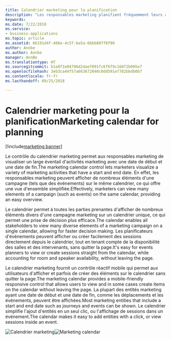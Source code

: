 ```yaml
---
title: Calendrier marketing pour la planification
description: "Les responsables marketing planifient fréquemment leurs activités marketing pour l'ensemble de l'année et au-delà."
keywords: 
ms.date: 7/22/2018
ms.service:
- business-applications
ms.topic: article
ms.assetid: 66191d4f-466e-4c57-ba5a-6bbb88ff8f90
author: Annbe
ms.author: Annbe
manager: AnnBe
ms.translationtype: HT
ms.sourcegitcommit: b1a0f1e04786d2daef091fc6f6f9c168f2b005e7
ms.openlocfilehash: 3eb3ca44f57a663672040c0dd591e7782bbdb0b7
ms.contentlocale: fr-fr
ms.lasthandoff: 09/25/2018

---
```


# <a name="marketing-calendar-for-planning"></a><span data-ttu-id="fe89f-103">Calendrier marketing pour la planification</span><span class="sxs-lookup"><span data-stu-id="fe89f-103">Marketing calendar for planning</span></span>

[!include[marketing banner](../../includes/marketing.md)]



<span data-ttu-id="fe89f-104">Le contrôle du calendrier marketing permet aux responsables marketing de visualiser un large éventail d'activités marketing avec une date de début et une date de fin.</span><span class="sxs-lookup"><span data-stu-id="fe89f-104">The marketing calendar control lets marketers visualize a variety of marketing activities that have a start and end date.</span></span> <span data-ttu-id="fe89f-105">En effet, les responsables marketing peuvent afficher de nombreux éléments d'une campagne (tels que des événements) sur le même calendrier, ce qui offre une vue d'ensemble simplifiée.</span><span class="sxs-lookup"><span data-stu-id="fe89f-105">Effectively, marketers can view many elements of a campaign (such as events) on the same calendar, providing an easy overview.</span></span>

<span data-ttu-id="fe89f-106">Le calendrier permet à toutes les parties prenantes d'afficher de nombreux éléments divers d'une campagne marketing sur un calendrier unique, ce qui permet une prise de décision plus efficace.</span><span class="sxs-lookup"><span data-stu-id="fe89f-106">The calendar enables all stakeholders to view many diverse elements of a marketing campaign on a single calendar, allowing for faster decision making.</span></span> <span data-ttu-id="fe89f-107">Les planificateurs d'événements peuvent afficher ou créer facilement des sessions directement depuis le calendrier, tout en tenant compte de la disponibilité des salles et des intervenants, sans quitter la page.</span><span class="sxs-lookup"><span data-stu-id="fe89f-107">It's easy for events planners to view or create sessions straight from the calendar, while accounting for room and speaker availability, without leaving the page.</span></span>

<span data-ttu-id="fe89f-108">Le calendrier marketing fournit un contrôle réactif mobile qui permet aux utilisateurs d'afficher et parfois de créer des éléments sur le calendrier sans quitter la page.</span><span class="sxs-lookup"><span data-stu-id="fe89f-108">The marketing calendar provides a mobile-friendly responsive control that allows users to view and in some cases create items on the calendar without leaving the page.</span></span> <span data-ttu-id="fe89f-109">La plupart des entités marketing ayant une date de début et une date de fin, comme les déplacements et les événements, peuvent être affichées.</span><span class="sxs-lookup"><span data-stu-id="fe89f-109">Most marketing entities that include a start and end date such as journeys and events can be shown.</span></span> <span data-ttu-id="fe89f-110">Le calendrier simplifie l'ajout d'entités en un seul clic, ou l'affichage de sessions dans un événement.</span><span class="sxs-lookup"><span data-stu-id="fe89f-110">The calendar makes it easy to add entities with a click, or view sessions inside an event.</span></span>  

<span data-ttu-id="fe89f-111">![Calendrier marketing](media/Marketing%20Calendar.png "Calendrier marketing")</span><span class="sxs-lookup"><span data-stu-id="fe89f-111">![Marketing calendar](media/Marketing%20Calendar.png "Marketing calendar")</span></span>


<!--
### Who uses this
Marketers and event managers
### Setup required
Administrators can easily set up and configure the feature in the app settings.
-->


